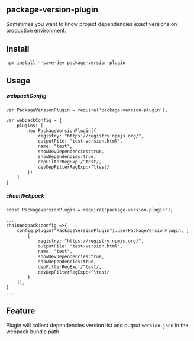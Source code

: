 ## package-version-plugin

Sometimes you want to know project dependencies exact versions on production environment.

## Install

```
npm install --save-dev package-version-plugin
```

## Usage

##### webpackConfig

```
var PackageVersionPlugin = require('package-version-plugin');

var webpackConfig = {
    plugins: [
        new PackageVersionPlugin({
            registry: "https://registry.npmjs.org/",
            outputFile: "test-version.html",
            name: "test",
            showDevDependencies:true,
            showDependencies:true,
            depFilterRegExp:/^test/,
            devDepFilterRegExp:/^\test/
        })
    ]
}
```

##### chainWebpack

```
const PackageVersionPlugin = require('package-version-plugin');

...
chainWebpack:config =>{
    config.plugin("PackageVersionPlugin").use(PackageVersionPlugin, [
        {
            registry: "https://registry.npmjs.org/",
            outputFile: "test-version.html",
            name: "test",
            showDevDependencies:true,
            showDependencies:true,
            depFilterRegExp:/^test/,
            devDepFilterRegExp:/^\test/
        }
    ]);
}
...
```
## Feature
Plugin will collect dependencies version list and output `version.json` in the webpack bundle path

